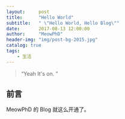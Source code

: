 ```yaml
---
layout:     post
title:      "Hello World"
subtitle:   " \"Hello World, Hello Blog\""
date:       2017-08-13 12:00:00
author:     "MeowPhD"
header-img: "img/post-bg-2015.jpg"
catalog: true
tags:
    - 生活
---
```


> “Yeah It's on. ”


## 前言

MeowPhD 的 Blog 就这么开通了。


